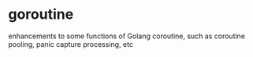 # goroutine
enhancements to some functions of Golang coroutine, such as coroutine pooling, panic capture processing, etc
